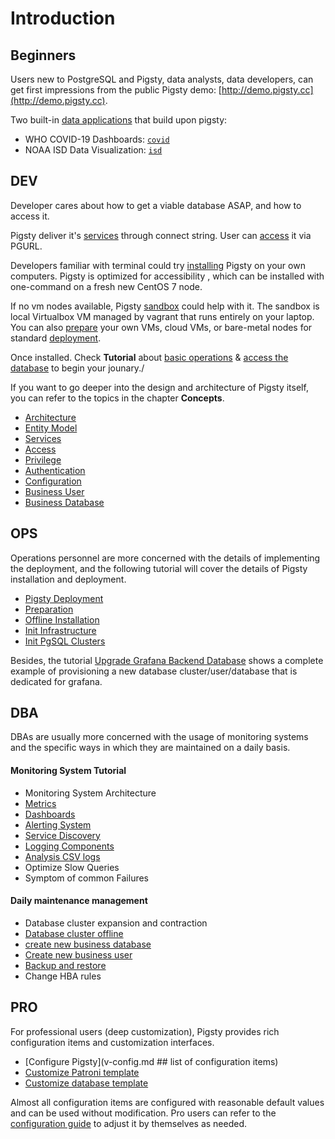 # Introduction

## Beginners

Users new to PostgreSQL and Pigsty, data analysts, data developers, 
can get first impressions from the public Pigsty demo: [http://demo.pigsty.cc](http://demo.pigsty.cc).

Two built-in [data applications](t-application.md) that build upon pigsty:  
  * WHO COVID-19 Dashboards: [`covid`](http://demo.pigsty.cc/d/covid-overview)
  * NOAA ISD Data Visualization: [`isd`](http://demo.pigsty.cc/d/isd-overview)


## DEV

Developer cares about how to get a viable database ASAP, and how to access it.

Pigsty deliver it's [services](c-service.md) through connect string. 
User can [access](c-access.md) it via PGURL.

Developers familiar with terminal could try [installing](s-install.md) Pigsty on your own computers.
Pigsty is optimized for accessibility , which can be installed with one-command on a fresh new CentOS 7 node.

If no vm nodes available, Pigsty [sandbox](s-sandbox.md) could help with it.
The sandbox is local Virtualbox VM managed by vagrant that runs entirely on your laptop.
You can also [prepare](t-prepare.md) your own VMs, cloud VMs, or bare-metal nodes for standard [deployment](t-deploy.md).

Once installed. Check **Tutorial** about [basic operations](t-operation.md) & [access the database](c-access.md) to begin your jounary./

If you want to go deeper into the design and architecture of Pigsty itself, you can refer to the topics in the chapter **Concepts**.
* [Architecture](c-arch.md)
* [Entity Model](c-entity.md)
* [Services](c-service.md)
* [Access](c-access.md)
* [Privilege](c-privilege.md)
* [Authentication](c-auth.md)
* [Configuration](c-config.md)
* [Business User](c-user.md)
* [Business Database](c-database.md)

## OPS

Operations personnel are more concerned with the details of implementing the deployment, and the following tutorial will cover the details of Pigsty installation and deployment.

* [Pigsty Deployment](t-deploy.md)
* [Preparation](t-prepare.md)
* [Offline Installation](t-offline.md)
* [Init Infrastructure](p-infra.md)
* [Init PgSQL Clusters](p-pgsql.md)

Besides, the tutorial [Upgrade Grafana Backend Database](t-grafana-upgrade.md) shows a complete example of 
provisioning a new database cluster/user/database that is dedicated for grafana.


## DBA

DBAs are usually more concerned with the usage of monitoring systems and the specific ways in which they are maintained on a daily basis.

#### Monitoring System Tutorial
* Monitoring System Architecture
* [Metrics](m-metric.md)
* [Dashboards](m-dashboard.md)
* [Alerting System](r-alert.md)
* [Service Discovery](m-discovery.md)
* [Logging Components](t-logging.md)
* [Analysis CSV logs](t-log-analysis.md)
* Optimize Slow Queries
* Symptom of common Failures

#### Daily maintenance management
* Database cluster expansion and contraction
* [Database cluster offline](p-pgsql-remove.md)
* [create new business database](p-pgsql-createdb.md)
* [Create new business user](p-pgsql-createuser.md)
* [Backup and restore](t-backup.md)
* Change HBA rules

## PRO

For professional users (deep customization), 
Pigsty provides rich configuration items and customization interfaces.

* [Configure Pigsty](v-config.md ## list of configuration items)
* [Customize Patroni template](t-patroni-template.md)
* [Customize database template](t-customize-template.md)

Almost all configuration items are configured with reasonable default values and can be used without modification. 
Pro users can refer to the [configuration guide](v-config.md) to adjust it by themselves as needed.
